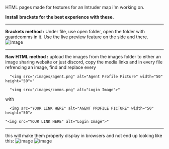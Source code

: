 HTML pages made for textures for an Intruder map i'm working on.

**Install brackets for the best experience with these.**

---------------------------------------------------------------------------------------------------------------------------------------------

**Brackets method :** 
Under file, use open folder, open the folder with guardcomms in it. 
Use the live preview feature on the side and there. ![image](https://github.com/user-attachments/assets/cde7d2e4-462c-4d2d-9572-ee645575fe65)

---------------------------------------------------------------------------------------------------------------------------------------------

**Raw HTML method :** 
upload the images from the images folder to either an image sharing website or just discord, 
copy the media links and in every file refrencing an image, find and replace every 
```
  "<img src="/images/agent.png" alt="Agent Profile Picture" width="50" height="50">"
```
```
  "<img src="/images/comms.png" alt="Login Image">"
```
with 
```
  <img src="YOUR LINK HERE" alt="AGENT PROFILE PICTURE" width="50" height="50">
```
  ```
  "<img src="YOUR LINK HERE" alt="Login Image">"
```
---------------------------------------------------------------------------------------------------------------------------------------------
  this will make them properly display in browsers and not end up looking like this:
![image](https://github.com/user-attachments/assets/0639f1b3-7033-4afc-8181-db1753995716)
![image](https://github.com/user-attachments/assets/6dff7914-b1c2-4f3d-8aa4-2b2b803dd18a)


